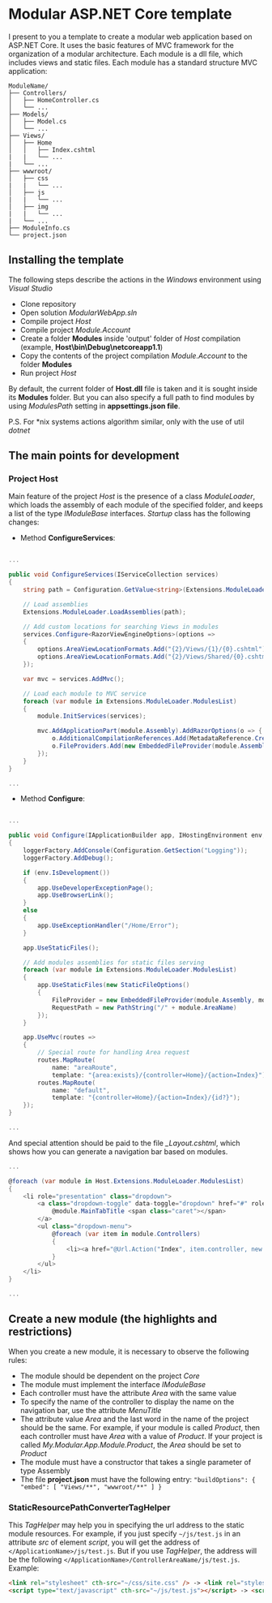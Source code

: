# Modular ASP.NET Core template

I present to you a template to create a modular web application based on ASP.NET Core. It uses the basic features of MVC framework for the organization of a modular architecture. Each module is a dll file, which includes views and static files. Each module has a standard structure MVC application:

```
ModuleName/
├── Controllers/
│   ├── HomeController.cs
│   └── ...
├── Models/
│   ├── Model.cs
│   └── ...    
├── Views/
│   ├── Home
│   │   ├── Index.cshtml
|   |   └── ...
|   └── ...
├── wwwroot/
│   ├── css
|   |   └── ...
│   ├── js
|   |   └── ...
│   ├── img
|   |   └── ...
|   └── ...
├── ModuleInfo.cs
└── project.json
```

## Installing the template

The following steps describe the actions in the *Windows* environment using *Visual Studio*
* Clone repository
* Open solution *ModularWebApp.sln*
* Compile project *Host*
* Compile project *Module.Account*
* Create a folder **Modules** inside 'output' folder of *Host* compilation (example, **Host\bin\Debug\netcoreapp1.1**)
* Copy the contents of the project compilation *Module.Account* to the folder **Modules**
* Run project *Host*

By default, the current folder of **Host.dll** file is taken and it is sought inside its **Modules** folder. But you can also specify a full path to find modules by using *ModulesPath* setting in **appsettings.json file**.

P.S. For \*nix systems actions algorithm similar, only with the use of util *dotnet* 

## The main points for development
### Project Host

Main feature of the project *Host* is the presence of a class *ModuleLoader*, which loads the assembly of each module of the specified folder, and keeps a list of the type *IModuleBase* interfaces. *Startup* class has the following changes:

* Method **ConfigureServices**:
```cs

...

public void ConfigureServices(IServiceCollection services)
{
    string path = Configuration.GetValue<string>(Extensions.ModuleLoader.CONFIG_MODULES_PATH);

    // Load assemblies
    Extensions.ModuleLoader.LoadAssemblies(path);

    // Add custom locations for searching Views in modules
    services.Configure<RazorViewEngineOptions>(options =>
    {
        options.AreaViewLocationFormats.Add("{2}/Views/{1}/{0}.cshtml");
        options.AreaViewLocationFormats.Add("{2}/Views/Shared/{0}.cshtml");
    });

    var mvc = services.AddMvc();

    // Load each module to MVC service
    foreach (var module in Extensions.ModuleLoader.ModulesList)
    {
        module.InitServices(services);

        mvc.AddApplicationPart(module.Assembly).AddRazorOptions(o => {
            o.AdditionalCompilationReferences.Add(MetadataReference.CreateFromFile(module.Assembly.Location));
            o.FileProviders.Add(new EmbeddedFileProvider(module.Assembly, module.Assembly.GetName().Name.Replace("." + module.AreaName, "")));
        });
    }
}

...

```

* Method **Configure**:

```cs

...

public void Configure(IApplicationBuilder app, IHostingEnvironment env, ILoggerFactory loggerFactory)
{
    loggerFactory.AddConsole(Configuration.GetSection("Logging"));
    loggerFactory.AddDebug();

    if (env.IsDevelopment())
    {
        app.UseDeveloperExceptionPage();
        app.UseBrowserLink();
    }
    else
    {
        app.UseExceptionHandler("/Home/Error");
    }

    app.UseStaticFiles();

    // Add modules assemblies for static files serving
    foreach (var module in Extensions.ModuleLoader.ModulesList)
    {
        app.UseStaticFiles(new StaticFileOptions()
        {
            FileProvider = new EmbeddedFileProvider(module.Assembly, module.Assembly.GetName().Name + ".wwwroot"),
            RequestPath = new PathString("/" + module.AreaName)
        });
    }

    app.UseMvc(routes =>
    {
        // Special route for handling Area request
        routes.MapRoute(
            name: "areaRoute",
            template: "{area:exists}/{controller=Home}/{action=Index}");
        routes.MapRoute(
            name: "default",
            template: "{controller=Home}/{action=Index}/{id?}");
    });
}

...

```

And special attention should be paid to the file *\_Layout.cshtml*, which shows how you can generate a navigation bar based on modules.

```cs
...

@foreach (var module in Host.Extensions.ModuleLoader.ModulesList)
{
    <li role="presentation" class="dropdown">
        <a class="dropdown-toggle" data-toggle="dropdown" href="#" role="button" aria-haspopup="true" aria-expanded="false">
            @module.MainTabTitle <span class="caret"></span>
        </a>
        <ul class="dropdown-menu">
            @foreach (var item in module.Controllers)
            {
                <li><a href="@Url.Action("Index", item.controller, new { Area = item.area })">@item.title</a></li>
            }
        </ul>
    </li>
}

...
```

## Create a new module (the highlights and restrictions)

When you create a new module, it is necessary to observe the following rules:
* The module should be dependent on the project *Core*
* The module must implement the interface *IModuleBase*
* Each controller must have the attribute *Area* with the same value
* To specify the name of the controller to display the name on the navigation bar, use the attribute *MenuTitle*
* The attribute value *Area* and the last word in the name of the project should be the same. For example, if your module is called *Product*, then each controller must have *Area* with a value of *Product*. If your project is called *My.Modular.App.Module.Product*, the *Area* should be set to *Product*
* The module must have a constructor that takes a single parameter of type Assembly
* The file **project.json** must have the following entry: ```"buildOptions": { "embed": [ "Views/**", "wwwroot/**" ] }```

### StaticResourcePathConverterTagHelper 

This *TagHelper* may help you in specifying the url address to the static module resources. For example, if you just specify ```~/js/test.js``` in an attribute *src* of element *script*,  you will get the address of ```</ApplicationName>/js/test.js```. But if you use *TagHelper*, the address will be the following ```</ApplicationName>/ControllerAreaName/js/test.js```. Example:

```html
<link rel="stylesheet" cth-src="~/css/site.css" /> -> <link rel="stylesheet" href="/myapp/module/css/site.css" />
<script type="text/javascript" cth-src="~/js/test.js"></script> -> <script type="text/javascript" src="/myapp/module/js/test.js"></script>
```
